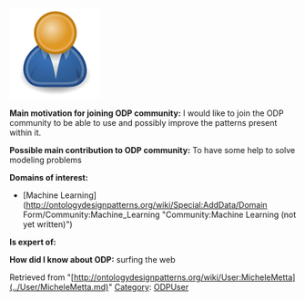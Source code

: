 [![Image:ODPUser.png](../images/a/a6/ODPUser.png)](../Image/ODPUser.png.md "Image:ODPUser.png")




  





__Main motivation for joining ODP community:__ I would like to join the ODP community to be able to use and possibly improve the patterns present within it.


__Possible main contribution to ODP community:__ To have some help to solve modeling problems


__Domains of interest:__



* [Machine Learning](http://ontologydesignpatterns.org/wiki/Special:AddData/Domain Form/Community:Machine_Learning "Community:Machine Learning (not yet written)")


__Is expert of:__


  

__How did I know about ODP:__ surfing the web






Retrieved from "[http://ontologydesignpatterns.org/wiki/User:MicheleMetta](../User/MicheleMetta.md)"
 [Category](http://ontologydesignpatterns.org/wiki/Special:Categories "Special:Categories"): [ODPUser](../Category/ODPUser.md "Category:ODPUser")